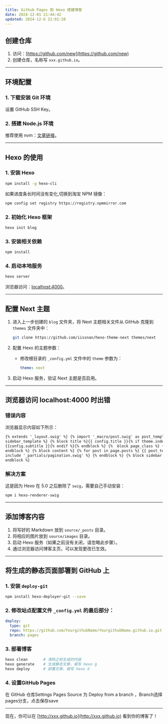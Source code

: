```yaml
---
title: Github Pages 和 Hexo 搭建博客
date: 2024-12-01 21:44:42
updated: 2024-12-6 22:01:28
---
```


## 创建仓库

1. 访问：[https://github.com/new](https://github.com/new)
2. 创建仓库，名称写 `xxx.github.io`。

---

## 环境配置

### 1. 下载安装 Git 环境
设置 GitHub SSH Key。

### 2. 搭建 Node.js 环境
推荐使用 nvm：[文章链接](https://cloud.tencent.com/developer/article/1812323)。

---

## Hexo 的使用

### 1. 安装 Hexo
```bash
npm install -g hexo-cli
```

如果进度条长时间没有变化,切换到淘宝 NPM 镜像：
```bash
npm config set registry https://registry.npmmirror.com
```

### 2. 初始化 Hexo 框架
```bash
hexo init blog
```

### 3. 安装相关依赖
```bash
npm install
```

### 4. 启动本地服务
```bash
hexo server
```
浏览器访问：[localhost:4000](http://localhost:4000)。

---

## 配置 Next 主题

1. 进入上一步创建的 `blog` 文件夹，将 Next 主题相关文件从 GitHub 克隆到 `themes` 文件夹中：
   ```bash
   git clone https://github.com/iissnan/hexo-theme-next themes/next
   ```

2. 配置 Hexo 的主题参数：
   - 修改根目录的 `_config.yml` 文件中的 `theme` 参数为：
     ```yaml
     theme: next
     ```

3. 启动 Hexo 服务，验证 Next 主题是否启用。

---

## 浏览器访问 localhost:4000 时出错

### 错误内容
浏览器显示内容如下所示：
```html
{% extends '_layout.swig' %} {% import '_macro/post.swig' as post_template %} {% import '_macro/sidebar.swig' as 
sidebar_template %} {% block title %}{{ config.title }}{% if theme.index_with_subtitle and config.subtitle %} - 
{{config.subtitle }}{% endif %}{% endblock %} {%  block page_class %} {% if is_home() %}page-home{% endif -%} {% 
endblock %} {% block content %} {% for post in page.posts %} {{ post_template.render(post, true) }} {% endfor %} {% 
include '_partials/pagination.swig' %} {% endblock %} {% block sidebar %} {{ sidebar_template.render(false) }} {% 
endblock %}
```

### 解决方案
这是因为 Hexo 在 5.0 之后删除了 `swig`，需要自己手动安装：
```bash
npm i hexo-renderer-swig
```

---

## 添加博客内容

1. 将写好的 Markdown 放到 `source/_posts` 目录。
2. 将相应的图片放到 `source/images` 目录。
3. 启动 Hexo 服务（如果之前没有关闭，请忽略此步骤）。
4. 通过浏览器访问博客主页，可以发现更改已生效。

---

## 将生成的静态页面部署到 GitHub 上

### 1. 安装 `deploy-git`
```bash
npm install hexo-deployer-git --save
```

### 2. 修改站点配置文件 `_config.yml` 的最后部分：
```yaml
deploy:
  type: git
  repo: https://github.com/YourgithubName/YourgithubName.github.io.git
  branch: pages
```

### 3. 部署博客
```bash
hexo clean       # 清除之前生成的内容
hexo generate    # 生成静态文章，缩写 hexo g
hexo deploy      # 部署文章，缩写 hexo d
```

### 4. 设置GitHub Pages

在 GitHub 仓库Settings Pages Source 为 Deploy from a branch ，Branch选择pages分支，点击保存save

---

现在，你可以在 [http://xxx.github.io](http://xxx.github.io) 看到你的博客了！